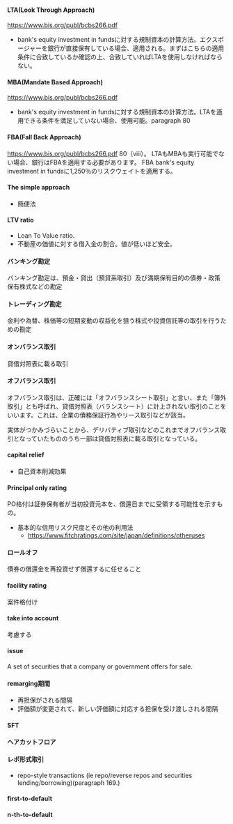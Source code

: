 #### LTA(Look Through Approach)
https://www.bis.org/publ/bcbs266.pdf
- bank's equity investment in fundsに対する規制資本の計算方法。エクスポージャーを銀行が直接保有している場合、適用される。まずはこちらの適用条件に合致しているか確認の上、合致していればLTAを使用しなければならない。

#### MBA(Mandate Based Approach)
https://www.bis.org/publ/bcbs266.pdf
- bank's equity investment in fundsに対する規制資本の計算方法。LTAを適用できる条件を満足していない場合、使用可能。paragraph 80


#### FBA(Fall Back Approach)
https://www.bis.org/publ/bcbs266.pdf
80（viii）。 LTAもMBAも実行可能でない場合、銀行はFBAを適用する必要があります。 FBA
bank's equity investment in fundsに1,250％のリスクウェイトを適用する。


#### The simple approach
- 簡便法


#### LTV ratio
- Loan To Value ratio. 
- 不動産の価値に対する借入金の割合。値が低いほど安全。

#### バンキング勘定
バンキング勘定は、預金・貸出（預貸系取引）及び満期保有目的の債券・政策保有株式などの勘定

#### トレーディング勘定
金利や為替、株価等の短期変動の収益化を狙う株式や投資信託等の取引を行うための勘定

#### オンバランス取引
貸借対照表に載る取引

#### オフバランス取引
オフバランス取引は、正確には「オフバランスシート取引」と言い、また「簿外取引」とも呼ばれ、貸借対照表（バランスシート）に計上されない取引のことをいいます。これは、企業の債務保証行為やリース取引などが該当。

実体がつかみづらいことから、デリバティブ取引などのこれまでオフバランス取引となっていたもののうち一部は貸借対照表に載る取引となっている。

#### capital relief
- 自己資本削減効果

#### Principal only rating
PO格付は証券保有者が当初投資元本を、償還日までに受領する可能性を示すもの。

- 基本的な信用リスク尺度とその他の利用法
  - https://www.fitchratings.com/site/japan/definitions/otheruses


#### ロールオフ
債券の償還金を再投資せず償還するに任せること

#### facility rating
案件格付け

#### take into account
考慮する

#### issue
A set of securities that a company or government offers for sale.



#### remarging期間
- 再担保がされる間隔
- 評価額が変更されて、新しい評価額に対応する担保を受け渡しされる間隔
#### SFT
#### ヘアカットフロア
#### レポ形式取引
- repo-style transactions (ie repo/reverse repos and securities lending/borrowing)(paragraph 169.)

#### first-to-default

#### n-th-to-default


